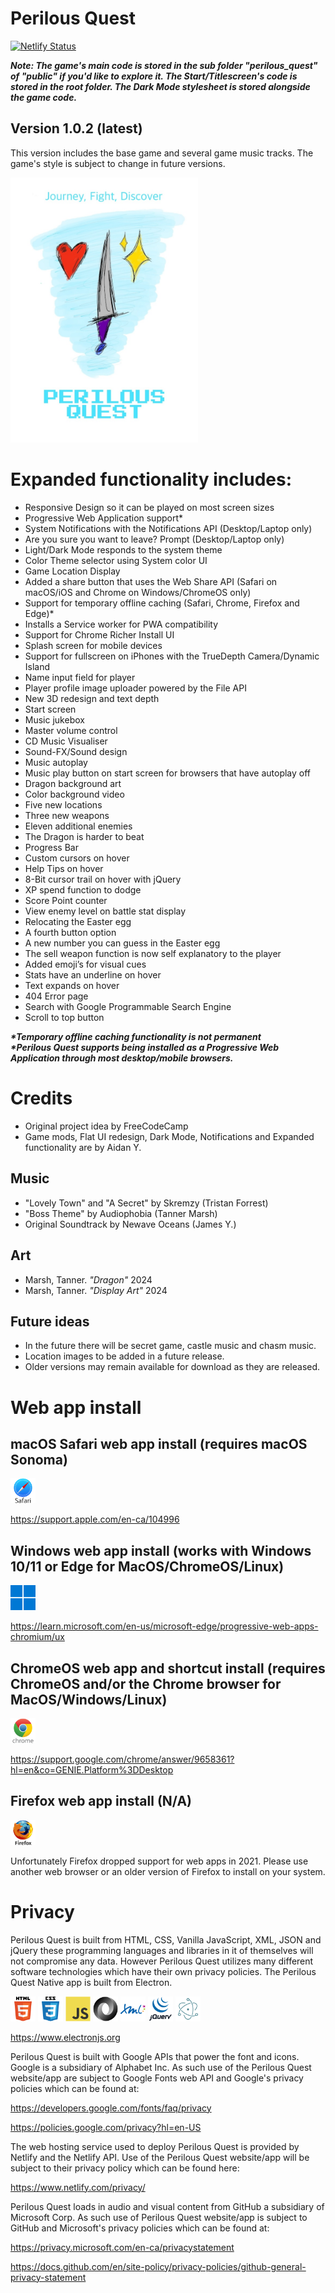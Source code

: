 # Perilous Quest

[![Netlify Status](https://api.netlify.com/api/v1/badges/05ef79ba-a166-4aeb-9e08-bba657c2d41a/deploy-status)](https://app.netlify.com/sites/perilous-quest/deploys)

<i><b>
Note: The game's main code is stored in the sub folder "perilous_quest" of "public" if you'd like to explore it. The Start/Titlescreen's code is stored in the root folder. The Dark Mode stylesheet is stored alongside the game code.
</b></i>

## Version 1.0.2 (latest)

This version includes the base game and several game music tracks. The game's style is subject to change in future versions.

<img src="https://raw.githubusercontent.com/aidan-yip/dragon_slayer/main/public/pq_poster.jpg?raw=true" alt="Perilous Quest poster" width="300"/>
  
# Expanded functionality includes: 
<ul>
  <li>Responsive Design so it can be played on most screen sizes</li>
  <li>Progressive Web Application support*</li>
  <li>System Notifications with the Notifications API (Desktop/Laptop only)</li>
  <li>Are you sure you want to leave? Prompt (Desktop/Laptop only)</li>
  <li>Light/Dark Mode responds to the system theme</li>
  <li>Color Theme selector using System color UI</li>
  <li>Game Location Display</li>
  <li>Added a share button that uses the Web Share API (Safari on macOS/iOS and Chrome on Windows/ChromeOS only)</li>
  <li>Support for temporary offline caching (Safari, Chrome, Firefox and Edge)*</li>
  <li>Installs a Service worker for PWA compatibility</li>
  <li>Support for Chrome Richer Install UI</li>
  <li>Splash screen for mobile devices</li> 
  <li>Support for fullscreen on iPhones with the TrueDepth Camera/Dynamic Island</li>
  <li>Name input field for player</li>
  <li>Player profile image uploader powered by the File API</li>
  <li>New 3D redesign and text depth</li>
  <li>Start screen</li>
  <li>Music jukebox</li> 
  <li>Master volume control</li>
  <li>CD Music Visualiser</li>
  <li>Sound-FX/Sound design</li> 
  <li>Music autoplay</li>
  <li>Music play button on start screen for browsers that have autoplay off</li>
  <li>Dragon background art</li>
  <li>Color background video</li>
  <li>Five new locations</li>
  <li>Three new weapons</li>
  <li>Eleven additional enemies</li>
  <li>The Dragon is harder to beat</li>
  <li>Progress Bar</li>
  <li>Custom cursors on hover</li>
  <li>Help Tips on hover</li>
  <li>8-Bit cursor trail on hover with jQuery</li>
  <li>XP spend function to dodge</li>
  <li>Score Point counter</li>
  <li>View enemy level on battle stat display</li>
  <li>Relocating the Easter egg</li>
  <li>A fourth button option</li>
  <li>A new number you can guess in the Easter egg</li>
  <li>The sell weapon function is now self explanatory to the player</li>
  <li>Added emoji’s for visual cues</li>
  <li>Stats have an underline on hover</li>
  <li>Text expands on hover</li>
  <li>404 Error page</li>
  <li>Search with Google Programmable Search Engine</li>
  <li>Scroll to top button</li>
</ul>

<i><b>\*Temporary offline caching functionality is not permanent</b></i>
<br />
<i><b>\*Perilous Quest supports being installed as a Progressive Web Application through most desktop/mobile browsers.</b></i>

# Credits

<ul>
<li>Original project idea by FreeCodeCamp</li>
<li>Game mods, Flat UI redesign, Dark Mode, Notifications and Expanded functionality are by Aidan Y.</li>
</ul>

## Music

<ul>
<li>"Lovely Town" and "A Secret" by  Skremzy (Tristan Forrest)</li> 
<li>"Boss Theme" by Audiophobia (Tanner Marsh)</li>
<li>Original Soundtrack by Newave Oceans (James Y.)</li>
</ul>

## Art

<ul>
<li>Marsh, Tanner. <i>"Dragon"</i> 2024</li>
<li>Marsh, Tanner. <i>"Display Art"</i> 2024</li>
</ul>

## Future ideas

<ul>
<li>In the future there will be secret game, castle music and chasm music.</li> 
  
<li>Location images to be added in a future release.</li>

<li>Older versions may remain available for download as they are released.</li>
</ul>

# Web app install

## macOS Safari web app install (requires macOS Sonoma)

<img src="https://github.com/devicons/devicon/blob/master/icons/safari/safari-original-wordmark.svg" width="40" height="40"></img>

https://support.apple.com/en-ca/104996

## Windows web app install (works with Windows 10/11 or Edge for MacOS/ChromeOS/Linux)

<img src="https://github.com/devicons/devicon/blob/master/icons/windows11/windows11-original.svg" width="40" height="40"></img>

https://learn.microsoft.com/en-us/microsoft-edge/progressive-web-apps-chromium/ux

## ChromeOS web app and shortcut install (requires ChromeOS and/or the Chrome browser for MacOS/Windows/Linux)

<img src="https://github.com/devicons/devicon/blob/master/icons/chrome/chrome-original-wordmark.svg" width="40" height="40"></img>

https://support.google.com/chrome/answer/9658361?hl=en&co=GENIE.Platform%3DDesktop

## Firefox web app install (N/A)

<img src="https://github.com/devicons/devicon/blob/master/icons/firefox/firefox-original-wordmark.svg" width="40" height="40"></img>

Unfortunately Firefox dropped support for web apps in 2021. Please use another web browser or an older version of Firefox to install on your system.

# Privacy

Perilous Quest is built from HTML, CSS, Vanilla JavaScript, XML, JSON and jQuery these programming languages and libraries in it of themselves will not compromise any data. However Perilous Quest utilizes many different software technologies which have their own privacy policies. The Perilous Quest Native app is built from Electron.

<img src="https://github.com/devicons/devicon/blob/master/icons/html5/html5-original-wordmark.svg" width="40" height="40"></img>
<img src="https://github.com/devicons/devicon/blob/master/icons/css3/css3-original-wordmark.svg" width="40" height="40"></img>
<img src="https://github.com/devicons/devicon/blob/master/icons/javascript/javascript-original.svg" width="40" height="40"></img>
<img src="https://github.com/devicons/devicon/blob/master/icons/json/json-original.svg" width="40" height="40"></img>
<img src="https://github.com/devicons/devicon/blob/master/icons/xml/xml-original.svg" width="40" height="40"></img>
<img src="https://github.com/devicons/devicon/blob/master/icons/jquery/jquery-original-wordmark.svg" width="40" height="40"></img>
<img src="https://github.com/devicons/devicon/blob/master/icons/electron/electron-original.svg" width="40" height="40"></img>

https://www.electronjs.org

Perilous Quest is built with Google APIs that power the font and icons. Google is a subsidiary of Alphabet Inc. As such use of the Perilous Quest website/app are subject to Google Fonts web API and Google's privacy policies which can be found at:

https://developers.google.com/fonts/faq/privacy

https://policies.google.com/privacy?hl=en-US

The web hosting service used to deploy Perilous Quest is provided by Netlify and the Netlify API. Use of the Perilous Quest website/app will be subject to their privacy policy which can be found here:

https://www.netlify.com/privacy/

Perilous Quest loads in audio and visual content from GitHub a subsidiary of Microsoft Corp. As such use of Perilous Quest website/app is subject to GitHub and Microsoft's privacy policies which can be found at:

https://privacy.microsoft.com/en-ca/privacystatement

https://docs.github.com/en/site-policy/privacy-policies/github-general-privacy-statement
